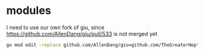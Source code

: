 # modules

I need to use our own fork of giu, since https://github.com/AllenDang/giu/pull/533
is not merged yet

```sh
go mod edit -replace github.com/AllenDang/giu=github.com/TheGreaterHeptavirate/giu@e065652598015e1c1fc21422bc10eb18a9e0a730 # probably @motorola should work, but...
```
